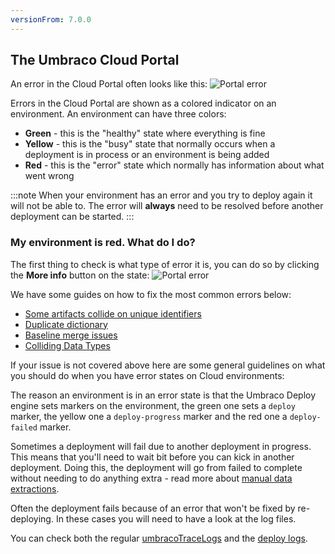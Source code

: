 ```yaml
---
versionFrom: 7.0.0
---
```


## The Umbraco Cloud Portal

An error in the Cloud Portal often looks like this:
![Portal error](images/portal-error.png)

Errors in the Cloud Portal are shown as a colored indicator on an environment. An environment can have three colors:
* __Green__ - this is the "healthy" state where everything is fine
* __Yellow__ - this is the "busy" state that normally occurs when a deployment is in process or an environment is being added
* __Red__ - this is the "error" state which normally has information about what went wrong

:::note
When your environment has an error and you try to deploy again it will not be able to. The error will **always** need to be resolved before another deployment can be started.
:::

### My environment is red. What do I do?
The first thing to check is what type of error it is, you can do so by clicking the __**More info**__ button on the state:
![Portal error](images/portal-error2.png)

We have some guides on how to fix the most common errors below:
* [Some artifacts collide on unique identifiers](Deployments/Structure-Error)
* [Duplicate dictionary](Deployments/Duplicate-Dictionary-Items)
* [Baseline merge issues](../Getting-Started/Baselines/Baseline-Merge-Conflicts)
* [Colliding Data Types](Deployments/Colliding-Datatypes)

If your issue is not covered above here are some general guidelines on what you should do when you have error states on Cloud environments:

The reason an environment is in an error state is that the Umbraco Deploy engine sets markers on the environment, the green one sets a `deploy` marker, the yellow one a `deploy-progress` marker and the red one a `deploy-failed` marker.

Sometimes a deployment will fail due to another deployment in progress. This means that you'll need to wait bit before you can kick in another deployment. Doing this, the deployment will go from failed to complete without needing to do anything extra - read more about [manual data extractions](../Set-Up/Power-Tools/Manual-extractions).

Often the deployment fails because of an error that won't be fixed by re-deploying. In these cases you will need to have a look at the log files.

You can check both the regular [umbracoTraceLogs](Log-Files/#umbraco-logs) and the [deploy logs](Log-Files/#deploy-logs).
